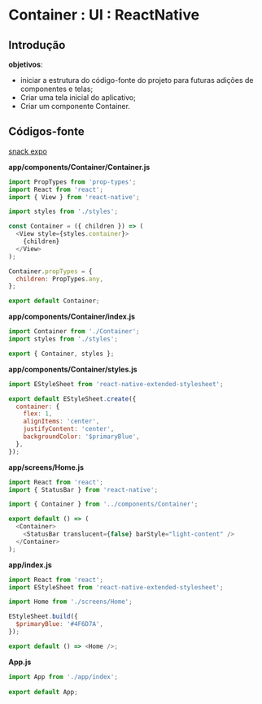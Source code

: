 

# [](#header-1) Container : UI : ReactNative


## [](#header-2) Introdução

**objetivos**:
- iniciar a estrutura do código-fonte do projeto para futuras adições de componentes e telas;
- Criar uma tela inicial do aplicativo;
- Criar um componente Container.


## [](#header-2) Códigos-fonte

[snack expo](https://snack.expo.io/@leonardo-minora/handlebar-labs---ui-container)


**app/components/Container/Container.js**
```javascript
import PropTypes from 'prop-types';
import React from 'react';
import { View } from 'react-native';

import styles from './styles';

const Container = ({ children }) => (
  <View style={styles.container}>
    {children}
  </View>
);

Container.propTypes = {
  children: PropTypes.any,
};

export default Container;
```


**app/components/Container/index.js**
```javascript
import Container from './Container';
import styles from './styles';

export { Container, styles };
```

**app/components/Container/styles.js**
```javascript
import EStyleSheet from 'react-native-extended-stylesheet';

export default EStyleSheet.create({
  container: {
    flex: 1,
    alignItems: 'center',
    justifyContent: 'center',
    backgroundColor: '$primaryBlue',
  },
});
```


**app/screens/Home.js**
```javascript
import React from 'react';
import { StatusBar } from 'react-native';

import { Container } from '../components/Container';

export default () => (
  <Container>
    <StatusBar translucent={false} barStyle="light-content" />
  </Container>
);
```

**app/index.js**
```javascript
import React from 'react';
import EStyleSheet from 'react-native-extended-stylesheet';

import Home from './screens/Home';

EStyleSheet.build({
  $primaryBlue: '#4F6D7A',
});

export default () => <Home />;
```

**App.js**
```javascript
import App from './app/index';
 
export default App;
```
